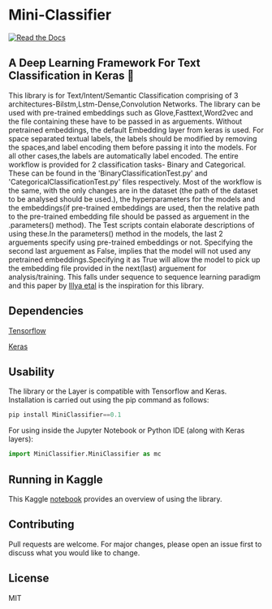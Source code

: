 # Mini-Classifier

[![Read the Docs](https://readthedocs.org/projects/yt2mp3/badge/?version=latest)](https://yt2mp3.readthedocs.io/en/latest/?badge=latest)

## A Deep Learning Framework For Text Classification in Keras :robot:

This library is for Text/Intent/Semantic Classification comprising of 3 architectures-Bilstm,Lstm-Dense,Convolution Networks. The library can be used with pre-trained embeddings such as Glove,Fasttext,Word2vec and the file containing these have to be passed in as arguements. Without pretrained embeddings, the default Embedding layer from keras is used. For space separated textual labels, the labels should be modified by removing the spaces,and label encoding them before passing it into the models. For all other cases,the labels are automatically label encoded. The entire workflow is provided for 2 classification tasks- Binary and Categorical. These can be found in the 'BinaryClassificationTest.py' and 'CategoricalClassificationTest.py' files respectively. Most of the workflow is the same, with the only changes are in the dataset (the path of the dataset to be analysed should be used.), the hyperparameters for the models and the embeddings(if pre-trained embeddings are used, then the relative path to the pre-trained embedding file should be passed as arguement in the <modelname>.parameters() method). The Test scripts contain elaborate descriptions of using these.In the parameters() method in the models, the last 2 arguements specify using pre-trained embeddings or not. Specifying the second last arguement as False, implies that the model will not used any pretrained embeddings.Specifying it as True will allow the model to pick up the embedding file provided in the next(last) arguement for analysis/training.
This falls under sequence to sequence learning paradigm and this paper by [Illya etal](https://paperswithcode.com/paper/sequence-to-sequence-learning-with-neural) is the inspiration for this library.

## Dependencies

<a href="https://www.tensorflow.org/">Tensorflow</a>


<a href="https://keras.io/">Keras</a>


## Usability

The library or the Layer is compatible with Tensorflow and Keras. Installation is carried out using the pip command as follows:

```python
pip install MiniClassifier==0.1
```

For using inside the Jupyter Notebook or Python IDE (along with Keras layers):

```python
import MiniClassifier.MiniClassifier as mc
```


## Running in Kaggle

This Kaggle [notebook](https://www.kaggle.com/abhilash1910/miniclassifier-library) provides an overview of using the library.

## Contributing

Pull requests are welcome. For major changes, please open an issue first to discuss what you would like to change.

## License

MIT
